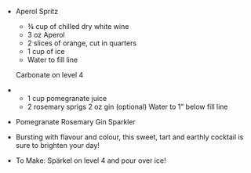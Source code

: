 - Aperol Spritz
  
  * ¾ cup of chilled dry white wine⁣
  * 3 oz Aperol⁣
  * 2 slices of orange, cut in quarters⁣
  * 1 cup of ice⁣
  * Water to fill line ⁣
  
  Carbonate on level 4
-
  * 1 cup pomegranate juice⁣⁣
  * 2 rosemary sprigs⁣⁣
    2 oz gin (optional)⁣⁣
    Water to 1” below fill line⁣⁣
- Pomegranate Rosemary Gin Sparkler
- Bursting with flavour and colour, this sweet, tart and earthly cocktail is sure to brighten your day!⁣⁣
- To Make: Spärkel on level 4 and pour over ice⁣⁣!